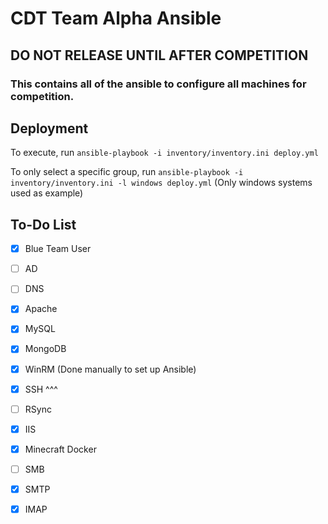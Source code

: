 # CDT Team Alpha Ansible
## DO NOT RELEASE UNTIL AFTER COMPETITION

### This contains all of the ansible to configure all machines for competition.

## Deployment
To execute, run `ansible-playbook -i inventory/inventory.ini deploy.yml`

To only select a specific group, run `ansible-playbook -i inventory/inventory.ini -l windows deploy.yml` (Only windows systems used as example)

## To-Do List

- [x] Blue Team User
- [ ] AD
- [ ] DNS
- [x] Apache
- [x] MySQL
- [x] MongoDB
- [x] WinRM (Done manually to set up Ansible)
- [x] SSH ^^^
- [ ] RSync
- [x] IIS
- [x] Minecraft Docker
- [ ] SMB
- [x] SMTP
- [x] IMAP

